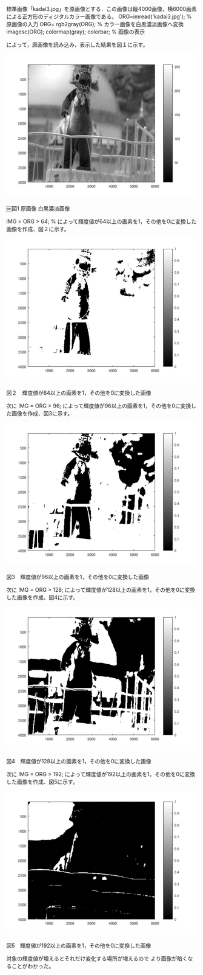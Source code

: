 標準画像「kadai3.jpg」を原画像とする．この画像は縦4000画像，横6000画素による正方形のディジタルカラー画像である。
ORG=imread('kadai3.jpg'); % 原画像の入力
ORG= rgb2gray(ORG); % カラー画像を白黒濃淡画像へ変換
imagesc(ORG); colormap(gray); colorbar; % 画像の表示

によって，原画像を読み込み，表示した結果を図１に示す。

![原画像](https://github.com/takumikanedadendai/lecture_image_processing/blob/master/2018%20teisyutu%20kadai/kadai%20sozai/kadai3/kadai3-1.png)

￼図1 原画像 白黒濃淡画像

IMG = ORG > 64; % 
によって輝度値が64以上の画素を1，その他を0に変換した画像を作成、図２に示す。

![原画像](https://github.com/takumikanedadendai/lecture_image_processing/blob/master/2018%20teisyutu%20kadai/kadai%20sozai/kadai3/kadai3-2.png)

図２　輝度値が64以上の画素を1，その他を0に変換した画像

次に
IMG = ORG > 96;
によって輝度値が96以上の画素を1，その他を0に変換した画像を作成、図3に示す。

![原画像](https://github.com/takumikanedadendai/lecture_image_processing/blob/master/2018%20teisyutu%20kadai/kadai%20sozai/kadai3/kadai3-3.png)

図3　輝度値が96以上の画素を1，その他を0に変換した画像

次に
IMG = ORG > 128;
によって輝度値が128以上の画素を1，その他を0に変換した画像を作成、図4に示す。

![原画像](https://github.com/takumikanedadendai/lecture_image_processing/blob/master/2018%20teisyutu%20kadai/kadai%20sozai/kadai3/kadai3-4.png)

図4　輝度値が128以上の画素を1，その他を0に変換した画像

次に
IMG = ORG > 192;
によって輝度値が192以上の画素を1，その他を0に変換した画像を作成、図5に示す。

![原画像](https://github.com/takumikanedadendai/lecture_image_processing/blob/master/2018%20teisyutu%20kadai/kadai%20sozai/kadai3/kadai3-5.png)

図5　輝度値が192以上の画素を1，その他を0に変換した画像

対象の輝度値が増えるとそれだけ変化する場所が増えるので
より画像が暗くなることがわかった。
